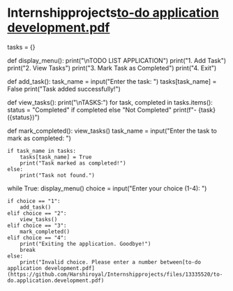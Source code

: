 # Internshipprojects[to-do application development.pdf](https://github.com/Harshiroyal/Internshipprojects/files/13335515/to-do.application.development.pdf)

tasks = {}

def display_menu():
    print("\nTODO LIST APPLICATION")
    print("1. Add Task")
    print("2. View Tasks")
    print("3. Mark Task as Completed")
    print("4. Exit")

def add_task():
    task_name = input("Enter the task: ")
    tasks[task_name] = False
    print("Task added successfully!")

def view_tasks():
    print("\nTASKS:")
    for task, completed in tasks.items():
        status = "Completed" if completed else "Not Completed"
        print(f"- {task} ({status})")

def mark_completed():
    view_tasks()
    task_name = input("Enter the task to mark as completed: ")
    
    if task_name in tasks:
        tasks[task_name] = True
        print("Task marked as completed!")
    else:
        print("Task not found.")

while True:
    display_menu()
    choice = input("Enter your choice (1-4): ")

    if choice == "1":
        add_task()
    elif choice == "2":
        view_tasks()
    elif choice == "3":
        mark_completed()
    elif choice == "4":
        print("Exiting the application. Goodbye!")
        break
    else:
        print("Invalid choice. Please enter a number between[to-do application development.pdf](https://github.com/Harshiroyal/Internshipprojects/files/13335520/to-do.application.development.pdf)
